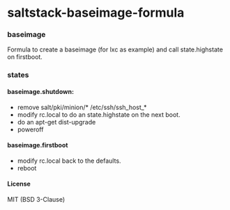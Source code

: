 # saltstack-baseimage-formula

### baseimage

Formula to create a baseimage (for lxc as example) and call state.highstate on firstboot.

### states

#### baseimage.shutdown:
- remove salt/pki/minion/* /etc/ssh/ssh_host_*
- modify rc.local to do an state.highstate on the next boot.
- do an apt-get dist-upgrade
- poweroff

#### baseimage.firstboot
- modify rc.local back to the defaults.
- reboot

#### License

MIT (BSD 3-Clause)
